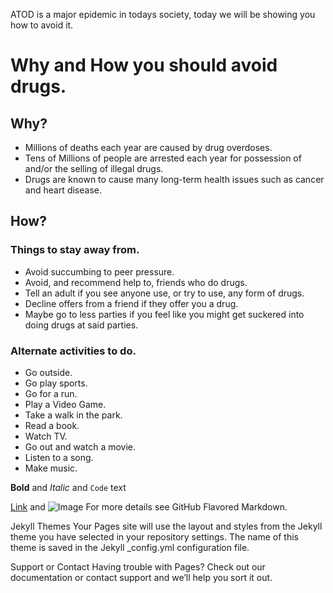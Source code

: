 ATOD is a major epidemic in todays society, today we will be showing you how to avoid it.

# Why and How you should avoid drugs.
## Why?

- Millions of deaths each year are caused by drug overdoses.
- Tens of Millions of people are arrested each year for possession of and/or the selling of illegal drugs.
- Drugs are known to cause many long-term health issues such as cancer and heart disease.

## How?
### Things to stay away from.

- Avoid succumbing to peer pressure.
- Avoid, and recommend help to, friends who do drugs.
- Tell an adult if you see anyone use, or try to use, any form of drugs.
- Decline offers from a friend if they offer you a drug.
- Maybe go to less parties if you feel like you might get suckered into doing drugs at said parties.

### Alternate activities to do.

- Go outside.
- Go play sports.
- Go for a run.
- Play a Video Game.
- Take a walk in the park.
- Read a book.
- Watch TV.
- Go out and watch a movie.
- Listen to a song.
- Make music.

**Bold** and _Italic_ and `Code` text

[Link](url) and ![Image](src)
For more details see GitHub Flavored Markdown.

Jekyll Themes
Your Pages site will use the layout and styles from the Jekyll theme you have selected in your repository settings. The name of this theme is saved in the Jekyll _config.yml configuration file.

Support or Contact
Having trouble with Pages? Check out our documentation or contact support and we’ll help you sort it out.
